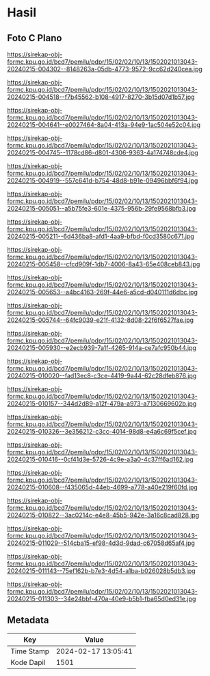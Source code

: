 # Hasil

## Foto C Plano

https://sirekap-obj-formc.kpu.go.id/bcd7/pemilu/pdpr/15/02/02/10/13/1502021013043-20240215-004302--8148263a-05db-4773-9572-9cc62d240cea.jpg

https://sirekap-obj-formc.kpu.go.id/bcd7/pemilu/pdpr/15/02/02/10/13/1502021013043-20240215-004518--f7b45562-b108-4917-8270-3b15d07d1b57.jpg

https://sirekap-obj-formc.kpu.go.id/bcd7/pemilu/pdpr/15/02/02/10/13/1502021013043-20240215-004641--e0027464-8a04-413a-94e9-1ac504e52c04.jpg

https://sirekap-obj-formc.kpu.go.id/bcd7/pemilu/pdpr/15/02/02/10/13/1502021013043-20240215-004745--1178cd86-d801-4306-9363-4a174748cde4.jpg

https://sirekap-obj-formc.kpu.go.id/bcd7/pemilu/pdpr/15/02/02/10/13/1502021013043-20240215-004919--557c641d-b754-48d8-b91e-09496bbf6f94.jpg

https://sirekap-obj-formc.kpu.go.id/bcd7/pemilu/pdpr/15/02/02/10/13/1502021013043-20240215-005051--a5b75fe3-601e-4375-956b-29fe9568bfb3.jpg

https://sirekap-obj-formc.kpu.go.id/bcd7/pemilu/pdpr/15/02/02/10/13/1502021013043-20240215-005211--6d436ba8-afd1-4aa9-bfbd-f0cd3580c671.jpg

https://sirekap-obj-formc.kpu.go.id/bcd7/pemilu/pdpr/15/02/02/10/13/1502021013043-20240215-005458--cfcd909f-1db7-4006-8a43-65e408ceb843.jpg

https://sirekap-obj-formc.kpu.go.id/bcd7/pemilu/pdpr/15/02/02/10/13/1502021013043-20240215-005653--a4bc4163-269f-44e6-a5cd-d040111d6dbc.jpg

https://sirekap-obj-formc.kpu.go.id/bcd7/pemilu/pdpr/15/02/02/10/13/1502021013043-20240215-005744--64fc9039-e21f-4132-8d08-22f6f6527fae.jpg

https://sirekap-obj-formc.kpu.go.id/bcd7/pemilu/pdpr/15/02/02/10/13/1502021013043-20240215-005930--e2ecb939-7a1f-4265-914a-ce7afc950b44.jpg

https://sirekap-obj-formc.kpu.go.id/bcd7/pemilu/pdpr/15/02/02/10/13/1502021013043-20240215-010020--fad13ec8-c3ce-4419-9a44-62c28dfeb876.jpg

https://sirekap-obj-formc.kpu.go.id/bcd7/pemilu/pdpr/15/02/02/10/13/1502021013043-20240215-010157--344d2d89-a12f-479a-a973-a7130669602b.jpg

https://sirekap-obj-formc.kpu.go.id/bcd7/pemilu/pdpr/15/02/02/10/13/1502021013043-20240215-010326--3e356212-c3cc-4014-98d8-e4a6c69f5cef.jpg

https://sirekap-obj-formc.kpu.go.id/bcd7/pemilu/pdpr/15/02/02/10/13/1502021013043-20240215-010416--0cf41d3e-5726-4c9e-a3a0-4c37ff6ad162.jpg

https://sirekap-obj-formc.kpu.go.id/bcd7/pemilu/pdpr/15/02/02/10/13/1502021013043-20240215-010608--f435065d-44eb-4699-a778-a40e219f60fd.jpg

https://sirekap-obj-formc.kpu.go.id/bcd7/pemilu/pdpr/15/02/02/10/13/1502021013043-20240215-010822--3ac0214c-e4e8-45b5-942e-3a16c8cad828.jpg

https://sirekap-obj-formc.kpu.go.id/bcd7/pemilu/pdpr/15/02/02/10/13/1502021013043-20240215-011029--514cba15-ef98-4d3d-9dad-c67058d65af4.jpg

https://sirekap-obj-formc.kpu.go.id/bcd7/pemilu/pdpr/15/02/02/10/13/1502021013043-20240215-011143--75ef162b-b7e3-4d54-a1ba-b026028b5db3.jpg

https://sirekap-obj-formc.kpu.go.id/bcd7/pemilu/pdpr/15/02/02/10/13/1502021013043-20240215-011303--34e24bbf-470a-40e9-b5b1-fba65d0ed31e.jpg


## Metadata

| Key        | Value               |
| ---------- | ------------------- |
| Time Stamp | 2024-02-17 13:05:41 |
| Kode Dapil | 1501                |



